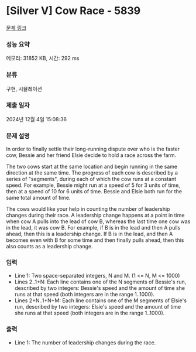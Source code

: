 # [Silver V] Cow Race - 5839 

[문제 링크](https://www.acmicpc.net/problem/5839) 

### 성능 요약

메모리: 31852 KB, 시간: 292 ms

### 분류

구현, 시뮬레이션

### 제출 일자

2024년 12월 4일 15:08:36

### 문제 설명

<p>In order to finally settle their long-running dispute over who is the faster cow, Bessie and her friend Elsie decide to hold a race across the farm.</p>

<p>The two cows start at the same location and begin running in the same direction at the same time. The progress of each cow is described by a series of "segments", during each of which the cow runs at a constant speed. For example, Bessie might run at a speed of 5 for 3 units of time, then at a speed of 10 for 6 units of time. Bessie and Elsie both run for the same total amount of time.</p>

<p>The cows would like your help in counting the number of leadership changes during their race. A leadership change happens at a point in time when cow A pulls into the lead of cow B, whereas the last time one cow was in the lead, it was cow B. For example, if B is in the lead and then A pulls ahead, then this is a leadership change. If B is in the lead, and then A becomes even with B for some time and then finally pulls ahead, then this also counts as a leadership change.</p>

### 입력 

 <ul>
	<li>Line 1: Two space-separated integers, N and M. (1 <= N, M <= 1000)</li>
	<li>Lines 2..1+N: Each line contains one of the N segments of Bessie's run, described by two integers: Bessie's speed and the amount of time she runs at that speed (both integers are in the range 1..1000).</li>
	<li>Lines 2+N..1+N+M: Each line contains one of the M segments of Elsie's run, described by two integers: Elsie's speed and the amount of time she runs at that speed (both integers are in the range 1..1000).</li>
</ul>

### 출력 

 <ul>
	<li>Line 1: The number of leadership changes during the race.</li>
</ul>

